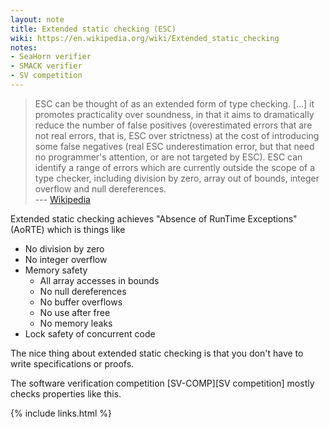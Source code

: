 ```yaml
---
layout: note
title: Extended static checking (ESC)
wiki: https://en.wikipedia.org/wiki/Extended_static_checking
notes:
- SeaHorn verifier
- SMACK verifier
- SV competition
---
```


> ESC can be thought of as an extended form of type checking.
> [...]
> it promotes practicality over soundness, in that it aims to dramatically
> reduce the number of false positives (overestimated errors that are not real
> errors, that is, ESC over strictness) at the cost of introducing some false
> negatives (real ESC underestimation error, but that need no programmer's
> attention, or are not targeted by ESC).
> ESC can identify a range of errors which are currently outside the scope of
> a type checker, including division by zero, array out of bounds, integer
> overflow and null dereferences.
> <br>--- [Wikipedia](https://en.wikipedia.org/wiki/Extended_static_checking)

Extended static checking achieves "Absence of RunTime Exceptions" (AoRTE)
which is things like

- No division by zero
- No integer overflow
- Memory safety
  - All array accesses in bounds
  - No null dereferences
  - No buffer overflows
  - No use after free
  - No memory leaks
- Lock safety of concurrent code

The nice thing about extended static checking is that you don't have
to write specifications or proofs.

The software verification competition [SV-COMP][SV competition] mostly checks
properties like this.

{% include links.html %}

